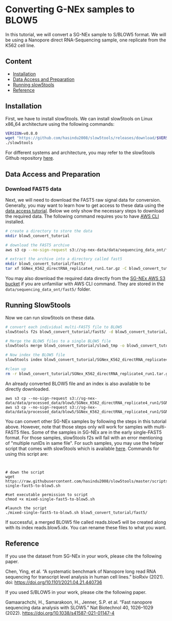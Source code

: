 # **Converting G-NEx samples to BLOW5**

In this tutorial, we will convert a SG-NEx sample to S/BLOW5 format.
We will be using a Nanopore direct RNA-Sequencing sample, one replicate from the K562 cell line.

## **Content**

- [Installation](#installation)
- [Data Access and Preparation](#data-access-and-preparation)
- [Running slow5tools](#running-slow5tools)
- [Reference](#reference)

## **Installation**

First, we have to install slow5tools. We can install slow5tools on Linux x86_64 architecture using the following commands:

``` bash
VERSION=v0.8.0
wget "https://github.com/hasindu2008/slow5tools/releases/download/$VERSION/slow5tools-$VERSION-x86_64-linux-binaries.tar.gz" && tar xvf slow5tools-$VERSION-x86_64-linux-binaries.tar.gz && cd slow5tools-$VERSION/
./slow5tools
```
For different systems and architecture, you may refer to the slow5tools Github repository [here](https://github.com/hasindu2008/slow5tools).


## **Data Access and Preparation**

### **Download FAST5 data**

Next, we will need to download the FAST5 raw signal data for conversion. Generally, you may want to learn how to get access to these data using the [data
access
tutorial](https://github.com/GoekeLab/sg-nex-data/blob/updated-documentation/docs/AWS_data_access_tutorial.md). Below we only show the necessary steps to download the required data. The following command requires you to have [AWS CLI](https://aws.amazon.com/cli/) installed.

``` bash
# create a directory to store the data
mkdir blow5_convert_tutorial

# download the FAST5 archive
aws s3 cp --no-sign-request s3://sg-nex-data/data/sequencing_data_ont/fast5/SGNex_K562_directRNA_replicate4_run1/SGNex_K562_directRNA_replicate4_run1.tar.gz ./blow5_convert_tutorial

# extract the archive into a directory called fast5
mkdir blow5_convert_tutorial/fast5/
tar xf SGNex_K562_directRNA_replicate4_run1.tar.gz -C blow5_convert_tutorial/fast5/

```

You may also download the required data directly from the [SG-NEx AWS S3
bucket](http://sg-nex-data.s3-website-ap-southeast-1.amazonaws.com/) if you are unfamiliar with AWS CLI command. They are stored in the `data/sequencing_data_ont/fast5/` folder.

## **Running Slow5tools**

Now we can run slow5tools on these data.

```bash
# convert each individual multi-FAST5 file to BLOW5
slow5tools f2s blow5_convert_tutorial/fast5/ -d blow5_convert_tutorial/slow5_tmp --retain  -p 16 #increase/decrease -p based on your processor count

# Merge the BLOW5 files to a single BLOW5 file
slow5tools merge blow5_convert_tutorial/slow5_tmp -o blow5_convert_tutorial/SGNex_K562_directRNA_replicate4_run1.blow5 -t 16 #increase/decrease -t based on your processor count

# Now index the BLOW5 file
slow5tools index blow5_convert_tutorial/SGNex_K562_directRNA_replicate4_run1.blow5

#clean up
rm -r blow5_convert_tutorial/SGNex_K562_directRNA_replicate4_run1.tar.gz blow5_convert_tutorial/fast5 blow5_convert_tutorial/slow5_tmp
```

An already converted BLOW5 file and an index is also available to be directly downloaded.

```
aws s3 cp --no-sign-request s3://sg-nex-data/data/processed_data/blow5/SGNex_K562_directRNA_replicate4_run1/SGNex_K562_directRNA_replicate4_run1.blow5
aws s3 cp --no-sign-request s3://sg-nex-data/data/processed_data/blow5/SGNex_K562_directRNA_replicate4_run1/SGNex_K562_directRNA_replicate4_run1.blow5.idx
```

You can convert other SG-NEx samples by following the steps in this tutorial above. However, note that those steps only will work for samples with multi-FAST5 files. Some of the samples in SG-NEx are in the early single-FAST5 format. For those samples, slow5tools f2s will fail with an error mentioning of "multiple runIDs in same file". For such samples, you may use the helper script that comes with slow5tools which is available [here](https://github.com/hasindu2008/slow5tools/blob/master/scripts/mixed-single-fast5-to-blow5.sh). Commands for using this script are:

```


# down the script
wget https://raw.githubusercontent.com/hasindu2008/slow5tools/master/scripts/mixed-single-fast5-to-blow5.sh

#set executable permission to script
chmod +x mixed-single-fast5-to-blow5.sh

#launch the script
./mixed-single-fast5-to-blow5.sh blow5_convert_tutorial/fast5/
```

If successful, a merged BLOW5 file called reads.blow5 will be created along with its index reads.blow5.idx. You can rename these files to what you want.


## **Reference**

If you use the
dataset from SG-NEx in your work, please cite the following paper.

Chen, Ying, et al. “A systematic benchmark of Nanopore long read RNA
sequencing for transcript level analysis in human cell lines.” bioRxiv
(2021). doi: <https://doi.org/10.1101/2021.04.21.440736>

If you used S/BLOW5 in your work, please cite the following paper.

Gamaarachchi, H., Samarakoon, H., Jenner, S.P. et al. “Fast nanopore sequencing data analysis with SLOW5.” Nat Biotechnol 40, 1026–1029 (2022). https://doi.org/10.1038/s41587-021-01147-4
